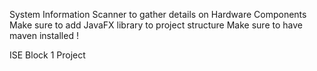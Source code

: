 System Information Scanner to gather details on Hardware Components
Make sure to add JavaFX library to project structure
Make sure to have maven installed !

ISE Block 1 Project
